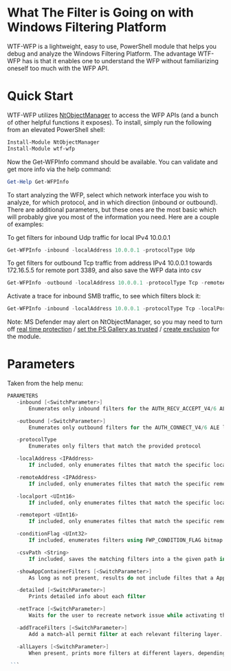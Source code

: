 # What The Filter is Going on with Windows Filtering Platform
WTF-WFP is a lightweight, easy to use, PowerShell module that helps you debug and analyze the Windows Filtering Platform. 
The advantage WTF-WFP has is that it enables one to understand the WFP without familiarizing oneself too much with the WFP API. 

# Quick Start

WTF-WFP utilizes [NtObjectManager](https://github.com/googleprojectzero/sandbox-attacksurface-analysis-tools/tree/main/NtObjectManager) to access the WFP APIs (and a bunch of other helpful functions it exposes). To install, simply run the following from an elevated PowerShell shell:

```PowerShell
Install-Module NtObjectManager
Install-Module wtf-wfp
```
Now the Get-WFPInfo command should be available. You can validate and get more info via the help command:
```PowerShell
Get-Help Get-WFPInfo
```

To start analyzing the WFP, select which network interface you wish to analyze, for which protocol, and in which direction (inbound or outbound). There are additional parameters, but these ones are the most basic which will probably give you most of the information you need. Here are a couple of examples:

To get filters for inbound Udp traffic for local IPv4 10.0.0.1

```PowerShell
Get-WFPInfo -inbound -localAddress 10.0.0.1 -protocolType Udp
```

To get filters for outbound Tcp traffic from address IPv4 10.0.0.1 towards 172.16.5.5 for remote port 3389, and also save the WFP data into csv

```PowerShell
Get-WFPInfo -outbound -localAddress 10.0.0.1 -protocolType Tcp -remoteAddress 172.16.5.5 -remotePort 3389 -csvPath "c:\wfp.csv"
```

Activate a trace for inbound SMB traffic, to see which filters block it: 
```PowerShell
Get-WFPInfo -inbound -localAddress 10.0.0.1 -protocolType Tcp -localPort 445 -netTrace
```

Note: MS Defender may alert on NtObjectManager, so you may need to turn off [real time protection](https://support.microsoft.com/en-us/windows/turn-off-defender-antivirus-protection-in-windows-security-99e6004f-c54c-8509-773c-a4d776b77960#:~:text=Select%20Start%20and%20type%20%22Windows,scans%20will%20continue%20to%20run.) / [set the PS Gallery as trusted](https://learn.microsoft.com/en-us/powershell/module/powershellget/set-psrepository?view=powershell-7.3) / [create exclusion](https://learn.microsoft.com/en-us/microsoft-365/security/defender-endpoint/configure-extension-file-exclusions-microsoft-defender-antivirus?view=o365-worldwide) for the module.

# Parameters

Taken from the help menu:

 ```PowerShell
 PARAMETERS
    -inbound [<SwitchParameter>]
        Enumerates only inbound filters for the AUTH_RECV_ACCEPT_V4/6 ALE layer.

    -outbound [<SwitchParameter>]
        Enumerates only outbound filters for the AUTH_CONNECT_V4/6 ALE layer.

    -protocolType
        Enumerates only filters that match the provided protocol

    -localAddress <IPAddress>
        If included, only enumerates filtes that match the specific local address, the IP family, and the local NIC

    -remoteAddress <IPAddress>
        If included, only enumerates filtes that match the specific remote address.

    -localport <UInt16>
        If included, only enumerates filtes that match the specific local port.

    -remoteport <UInt16>
        If included, only enumerates filtes that match the specific remote port.

    -conditionFlag <UInt32>
        If included, enumerates filters using FWP_CONDITION_FLAG bitmap

    -csvPath <String>
        If included, saves the matching filters into a the given path in CSV format

    -showAppContainerFilters [<SwitchParameter>]
        As long as not present, results do not include filtes that a App Container specific

    -detailed [<SwitchParameter>]
        Prints detailed info about each filter

    -netTrace [<SwitchParameter>]
        Waits for the user to recreate network issue while activating the WFP trace. The matched traced events a printed to the output, along with the filters that matched.

    -addTraceFilters [<SwitchParameter>]
        Add a match-all permit filter at each relevant filtering layer.

    -allLayers [<SwitchParameter>]
        When present, prints more filters at different layers, depending on the inbound/outbound params.

 ```
